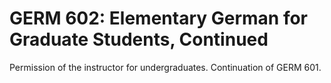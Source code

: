 # GERM 602: Elementary German for Graduate Students, Continued

Permission of the instructor for undergraduates. Continuation of GERM 601.
